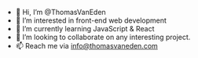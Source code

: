 - 👋 Hi, I’m @ThomasVanEden
- 👀 I’m interested in front-end web development
- 🌱 I’m currently learning JavaScript & React
- 💞️ I’m looking to collaborate on any interesting project.
- 📫 Reach me via info@thomasvaneden.com

<!---
ThomasVanEden/ThomasVanEden is a ✨ special ✨ repository because its `README.md` (this file) appears on your GitHub profile.
You can click the Preview link to take a look at your changes.
--->
